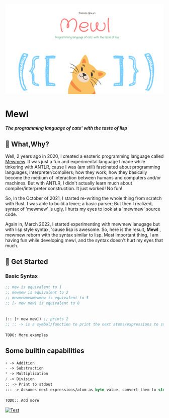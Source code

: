 # ![](media/mewl_banner.png)

# Mewl

##### The programming language of cats' with the taste of lisp

## 🤔 What,Why?

Well, 2 years ago in 2020, I created a esoteric programming language called [Mewmew](https://github.com/bauripalash/mewmew). It was just a fun and experimental language I made while tinkering with ANTLR, cause I was (am still) fascinated about programming languages, interpreter/compilers; how they work; how they basically become the medium of interaction between humans and computers and/or machines. But with ANTLR, I didn't actually learn much about compiler/interpreter construction. It just worked! No fun!

So, In the October of 2021, I started re-writing the whole thing from scratch with Rust. I was able to build a lexer; a basic parser; But then I realized, syntax of 'mewmew' is ugly. I hurts my eyes to look at a 'mewmew' source code.

Again in, March 2022, I started experimenting with mewmew lanugage but with lisp style syntax, 'cause lisp is awesome. So, here is the result, **Mewl** , mewmew reborn with the syntax similar to lisp. Most important thing, I am having fun while developing mewl, and the syntax doesn't hurt my eyes that much. 

## 🎉 Get Started

### Basic Syntax

```lisp
;; mew is equivalent to 1
;; mewmew is equivalent to 2
;; mewmewmewmewmew is equivalent to 5
;; [- mew mew] is equivalent to 0


(:: [+ mew mew]) ;; prints 2
;; :: -> is a symbol/function to print the next atoms/expressions to stdout

TODO: More examples
```

## Some builtin capabilities

```lisp
+ -> Addition
- -> Substraction
* -> Multiplication
/ -> Division
:: -> Print to stdout
::: -> Assumes next expressions/atom as byte value. convert them to string, including invalid chars and prints to stdout

TODO:: Add more
```
[![Test](https://github.com/bauripalash/mewl/actions/workflows/rust.yml/badge.svg)](https://github.com/bauripalash/mewl/actions/workflows/rust.yml)
